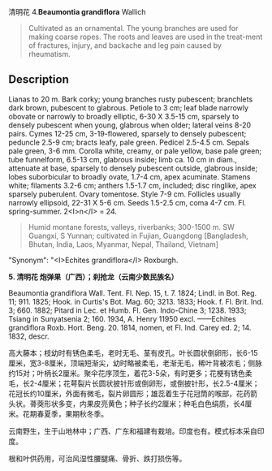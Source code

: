 清明花
4.**Beaumontia grandiflora** Wallich

> Cultivated as an ornamental. The young branches are used for making coarse ropes. The roots and leaves are used in the treat-ment of fractures, injury, and backache and leg pain caused by rheumatism.


## Description
Lianas to 20 m. Bark corky; young branches rusty pubescent; branchlets dark brown, pubescent to glabrous. Petiole to 3 cm; leaf blade narrowly obovate or narrowly to broadly elliptic, 6-30 X  3.5-15 cm, sparsely to densely pubescent when young, glabrous when older; lateral veins 8-20 pairs. Cymes 12-25 cm, 3-19-flowered, sparsely to densely pubescent; peduncle 2.5-9 cm; bracts leafy, pale green. Pedicel 2.5-4.5 cm. Sepals pale green, 3-6 mm. Corolla white, creamy, or pale yellow, base pale green; tube funnelform, 6.5-13 cm, glabrous inside; limb ca. 10 cm in diam., attenuate at base, sparsely to densely pubescent outside, glabrous inside; lobes suborbicular to broadly ovate, 1.7-4 cm, apex acuminate. Stamens white; filaments 3.2-6 cm; anthers 1.5-1.7 cm, included; disc ringlike, apex sparsely puberulent. Ovary tomentose. Style 7-9 cm. Follicles usually narrowly ellipsoid, 22-31 X  5-6 cm. Seeds 1.5-2.5 cm, coma 4-7 cm. Fl. spring-summer. 2&lt;I&gt;n&lt;/I&gt; = 24.


> Humid montane forests, valleys, riverbanks; 300-1500 m. SW Guangxi, S Yunnan; cultivated in Fujian, Guangdong [Bangladesh, Bhutan, India, Laos, Myanmar, Nepal, Thailand, Vietnam]

  "Synonym": "&lt;I&gt;Echites grandiflora&lt;/I&gt; Roxburgh.

**5. 清明花 炮弹果（广西）；刹抢龙（云南少数民族名）**

Beaumontia grandiflora Wall. Tent. Fl. Nep. 15, t. 7. 1824; Lindl. in Bot. Reg. 11; 911. 1825; Hook. in Curtis's Bot. Mag. 60; 3213. 1833; Hook. f. Fl. Brit. Ind. 3; 660. 1882; Pitard in Lec. et Humb. Fl. Gen. Indo-Chine 3; 1238. 1933; Tsiang in Sunyatsenia 2; 160. 1934, A. Henry 11950 excl. ——Echites grandiflora Roxb. Hort. Beng. 20. 1814, nomen, et Fl. Ind. Carey ed. 2; 14. 1832, descr.

高大藤本；枝幼时有锈色柔毛，老时无毛、茎有皮孔。叶长圆状倒卵形，长6-15厘米，宽3-8厘米，顶端短渐尖，幼时略被柔毛，老渐无毛，稀叶背被浓毛；侧脉约15对；叶柄长2厘米。聚伞花序顶生，着花3-5朵，有时更多；花梗有锈色柔毛，长2-4厘米；花萼裂片长圆状披针形或倒卵形，或倒披针形，长2.5-4厘米；花冠长约10厘米，外面有微毛，裂片卵圆形；雄蕊着生于花冠筒的喉部，花药箭头状。蓇葖形状多变，内果皮亮黄色；种子长约2厘米；种毛白色绢质，长4厘米。花期春夏季，果期秋冬季。

云南野生，生于山地林中；广西、广东和福建有栽培。印度也有。模式标本采自印度。

根和叶供药用，可治风湿性腰腿痛、骨折、跌打损伤等。
